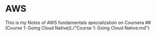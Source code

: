 # AWS
This is my Notes of AWS fundamentals specialization on Coursera
##[Course 1: Going Cloud Native](./"Course 1: Going Cloud Native.md")